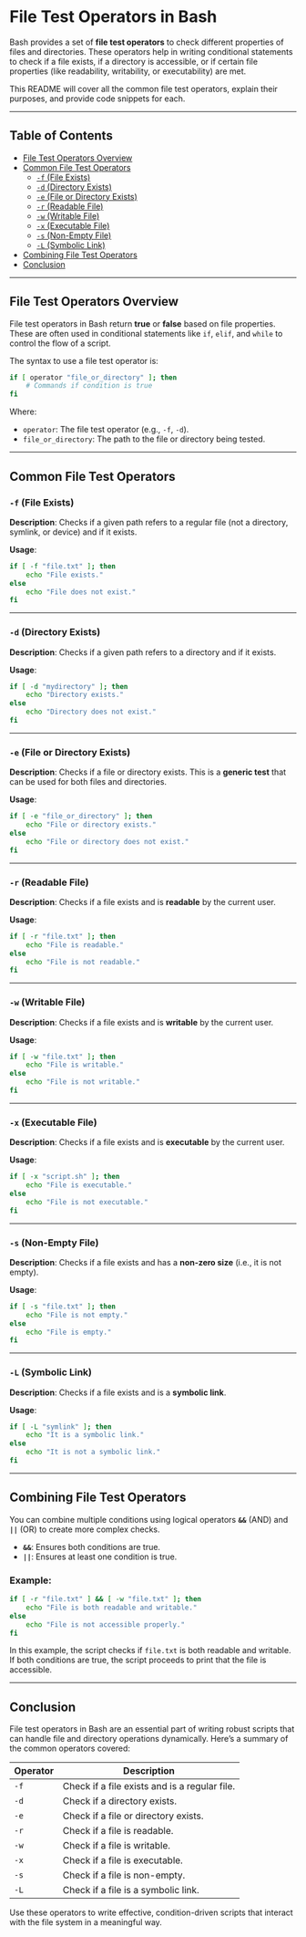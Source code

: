 # File Test Operators in Bash

Bash provides a set of **file test operators** to check different properties of files and directories. These operators help in writing conditional statements to check if a file exists, if a directory is accessible, or if certain file properties (like readability, writability, or executability) are met.

This README will cover all the common file test operators, explain their purposes, and provide code snippets for each.

---

## Table of Contents

- [File Test Operators Overview](#file-test-operators-overview)
- [Common File Test Operators](#common-file-test-operators)
  - [`-f` (File Exists)](#-f-file-exists)
  - [`-d` (Directory Exists)](#-d-directory-exists)
  - [`-e` (File or Directory Exists)](#-e-file-or-directory-exists)
  - [`-r` (Readable File)](#-r-readable-file)
  - [`-w` (Writable File)](#-w-writable-file)
  - [`-x` (Executable File)](#-x-executable-file)
  - [`-s` (Non-Empty File)](#-s-non-empty-file)
  - [`-L` (Symbolic Link)](#-l-symbolic-link)
- [Combining File Test Operators](#combining-file-test-operators)
- [Conclusion](#conclusion)

---

## File Test Operators Overview

File test operators in Bash return **true** or **false** based on file properties. These are often used in conditional statements like `if`, `elif`, and `while` to control the flow of a script.

The syntax to use a file test operator is:

```bash
if [ operator "file_or_directory" ]; then
    # Commands if condition is true
fi
```

Where:
- `operator`: The file test operator (e.g., `-f`, `-d`).
- `file_or_directory`: The path to the file or directory being tested.

---

## Common File Test Operators

### `-f` (File Exists)

**Description**: Checks if a given path refers to a regular file (not a directory, symlink, or device) and if it exists.

**Usage**:

```bash
if [ -f "file.txt" ]; then
    echo "File exists."
else
    echo "File does not exist."
fi
```

---

### `-d` (Directory Exists)

**Description**: Checks if a given path refers to a directory and if it exists.

**Usage**:

```bash
if [ -d "mydirectory" ]; then
    echo "Directory exists."
else
    echo "Directory does not exist."
fi
```

---

### `-e` (File or Directory Exists)

**Description**: Checks if a file or directory exists. This is a **generic test** that can be used for both files and directories.

**Usage**:

```bash
if [ -e "file_or_directory" ]; then
    echo "File or directory exists."
else
    echo "File or directory does not exist."
fi
```

---

### `-r` (Readable File)

**Description**: Checks if a file exists and is **readable** by the current user.

**Usage**:

```bash
if [ -r "file.txt" ]; then
    echo "File is readable."
else
    echo "File is not readable."
fi
```

---

### `-w` (Writable File)

**Description**: Checks if a file exists and is **writable** by the current user.

**Usage**:

```bash
if [ -w "file.txt" ]; then
    echo "File is writable."
else
    echo "File is not writable."
fi
```

---

### `-x` (Executable File)

**Description**: Checks if a file exists and is **executable** by the current user.

**Usage**:

```bash
if [ -x "script.sh" ]; then
    echo "File is executable."
else
    echo "File is not executable."
fi
```

---

### `-s` (Non-Empty File)

**Description**: Checks if a file exists and has a **non-zero size** (i.e., it is not empty).

**Usage**:

```bash
if [ -s "file.txt" ]; then
    echo "File is not empty."
else
    echo "File is empty."
fi
```

---

### `-L` (Symbolic Link)

**Description**: Checks if a file exists and is a **symbolic link**.

**Usage**:

```bash
if [ -L "symlink" ]; then
    echo "It is a symbolic link."
else
    echo "It is not a symbolic link."
fi
```

---

## Combining File Test Operators

You can combine multiple conditions using logical operators **`&&`** (AND) and **`||`** (OR) to create more complex checks.

- **`&&`**: Ensures both conditions are true.
- **`||`**: Ensures at least one condition is true.

### Example:

```bash
if [ -r "file.txt" ] && [ -w "file.txt" ]; then
    echo "File is both readable and writable."
else
    echo "File is not accessible properly."
fi
```

In this example, the script checks if `file.txt` is both readable and writable. If both conditions are true, the script proceeds to print that the file is accessible.

---

## Conclusion

File test operators in Bash are an essential part of writing robust scripts that can handle file and directory operations dynamically. Here’s a summary of the common operators covered:

| Operator | Description                            |
|----------|----------------------------------------|
| `-f`     | Check if a file exists and is a regular file. |
| `-d`     | Check if a directory exists.           |
| `-e`     | Check if a file or directory exists.   |
| `-r`     | Check if a file is readable.           |
| `-w`     | Check if a file is writable.           |
| `-x`     | Check if a file is executable.         |
| `-s`     | Check if a file is non-empty.          |
| `-L`     | Check if a file is a symbolic link.    |

Use these operators to write effective, condition-driven scripts that interact with the file system in a meaningful way.
